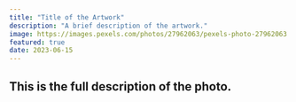 ```yaml
---
title: "Title of the Artwork"
description: "A brief description of the artwork."
image: https://images.pexels.com/photos/27962063/pexels-photo-27962063.jpeg?auto=compress&cs=tinysrgb&w=1260&h=750&dpr=2
featured: true
date: 2023-06-15
---
```


## This is the full description of the photo.
